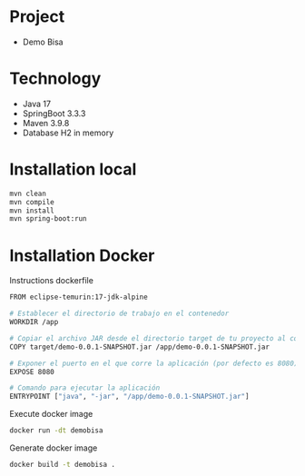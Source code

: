 # Project

* Demo Bisa

# Technology

* Java 17
* SpringBoot 3.3.3
* Maven 3.9.8
* Database H2 in memory

# Installation local

```bash
mvn clean
mvn compile
mvn install
mvn spring-boot:run
```

# Installation Docker

Instructions dockerfile 

````bash
FROM eclipse-temurin:17-jdk-alpine

# Establecer el directorio de trabajo en el contenedor
WORKDIR /app

# Copiar el archivo JAR desde el directorio target de tu proyecto al contenedor
COPY target/demo-0.0.1-SNAPSHOT.jar /app/demo-0.0.1-SNAPSHOT.jar

# Exponer el puerto en el que corre la aplicación (por defecto es 8080)
EXPOSE 8080

# Comando para ejecutar la aplicación
ENTRYPOINT ["java", "-jar", "/app/demo-0.0.1-SNAPSHOT.jar"]
````

Execute docker image

```bash
docker run -dt demobisa
```

Generate docker image

```bash
docker build -t demobisa .
```